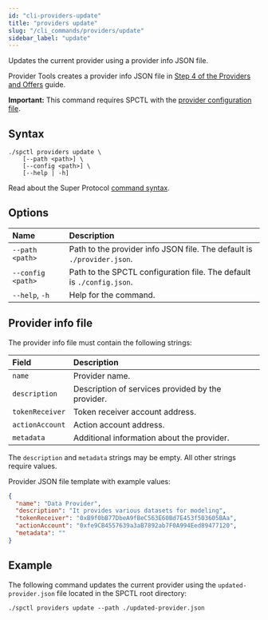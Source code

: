```yaml
---
id: "cli-providers-update"
title: "providers update"
slug: "/cli_commands/providers/update"
sidebar_label: "update"
---
```


Updates the current provider using a provider info JSON file.

Provider Tools creates a provider info JSON file in [Step 4 of the Providers and Offers](/developers/cli_guides/providers_offers#step-4-create-the-provider-and-offer) guide.

**Important:** This command requires SPCTL with the [provider configuration file](/developers/cli_guides/configure#for-offer-providers).

## Syntax

```
./spctl providers update \
    [--path <path>] \
    [--config <path>] \
    [--help | -h]
```

Read about the Super Protocol [command syntax](/developers/cli_commands#command-syntax).

## Options

| **Name** | **Description** |
| :- | :- |
| `--path <path>` | Path to the provider info JSON file. The default is `./provider.json`. |
| `--config <path>` | Path to the SPCTL configuration file. The default is `./config.json`. |
| `--help`, `-h` | Help for the command. |

## Provider info file

The provider info file must contain the following strings:

| **Field** | **Description** | 
| :- | :- |
| `name` | Provider name. | 
| `description` | Description of services provided by the provider. | 
| `tokenReceiver` | Token receiver account address. |
| `actionAccount` | Action account address. | 
| `metadata` | Additional information about the provider. | 

The `description` and `metadata` strings may be empty. All other strings require values.

Provider JSON file template with example values:

```json title="provider.json"
{
  "name": "Data Provider",
  "description": "It provides various datasets for modeling",
  "tokenReceiver": "0xB9f0bB77DbeA9fBeC563E60Bd7E453f503605BAa",
  "actionAccount": "0xfe9CB4557639a3aB7892ab7F0A994Eed89477120",
  "metadata": ""
}
```

## Example

The following command updates the current provider using the `updated-provider.json` file located in the SPCTL root directory:

```
./spctl providers update --path ./updated-provider.json
```